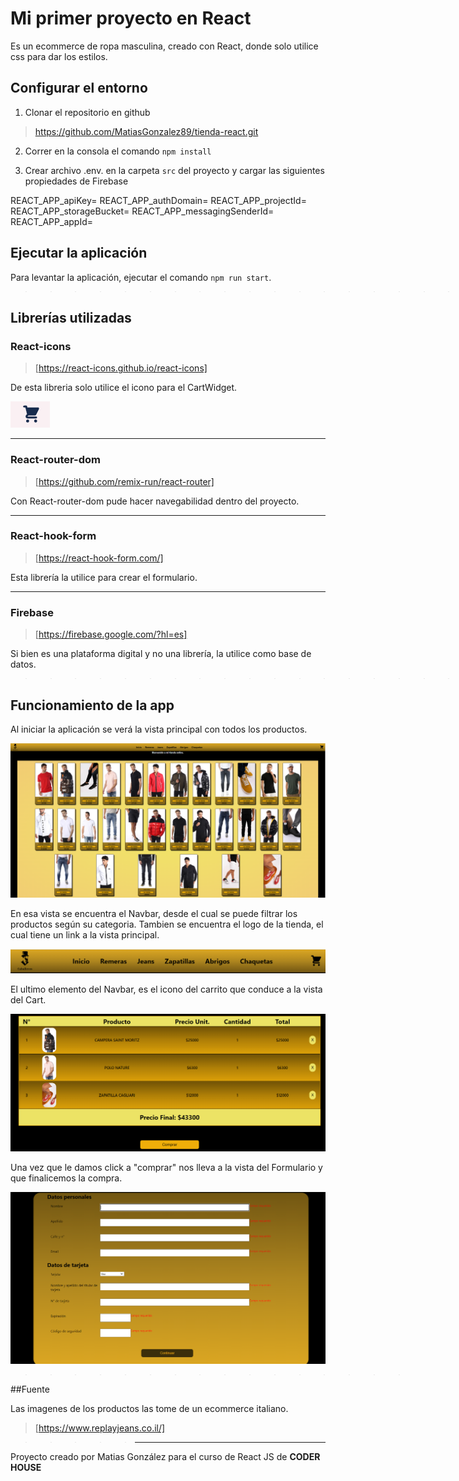 # Mi primer proyecto en React

Es un ecommerce de ropa masculina, creado con React, donde solo utilice css para dar los estilos. 

## Configurar el entorno

1. Clonar el repositorio en github
>https://github.com/MatiasGonzalez89/tienda-react.git

2. Correr en la consola el comando ```npm install```

3. Crear archivo .env. en la carpeta ```src``` del proyecto y cargar las siguientes propiedades de Firebase


REACT_APP_apiKey=
REACT_APP_authDomain=
REACT_APP_projectId=
REACT_APP_storageBucket=
REACT_APP_messagingSenderId=
REACT_APP_appId=

## Ejecutar la aplicación

Para levantar la aplicación, ejecutar el comando ```npm run start```.


>>>>>>>>>>>>>>>>>>>>__________


## Librerías utilizadas

### React-icons

> [https://react-icons.github.io/react-icons]

De esta libreria solo utilice el icono para el CartWidget.

![carrito](./public/carrito.png)

______

### React-router-dom

>[https://github.com/remix-run/react-router]

Con React-router-dom pude hacer navegabilidad dentro del proyecto.

_____

### React-hook-form

>[https://react-hook-form.com/]

Esta librería la utilice para crear el formulario.

____


### Firebase

> [https://firebase.google.com/?hl=es]

Si bien es una plataforma digital y no una librería, la utilice como base de datos.

>>>>>>>>>>>>>>>>>>>>______

## Funcionamiento de la app

Al iniciar la aplicación se verá la vista principal con todos los productos.


![Vista principal de la app](./public/home.png)

En esa vista se encuentra el Navbar, desde el cual se puede filtrar los productos según su categoria. Tambien se encuentra el logo de la tienda, el cual tiene un link a la vista principal.

![Navbar](./public/Navbar.png)

 El ultimo elemento del Navbar, es el icono del carrito que conduce a la vista del Cart.

![Vista del Cart](./public/cart.png)

Una vez que le damos click a "comprar" nos lleva a la vista del Formulario y que finalicemos la compra.

![Vista del Formulario](./public/formulario.png)


>>>>>>>>>>>>>>>>_______

##Fuente

Las imagenes de los productos las tome de un ecommerce italiano.

>[https://www.replayjeans.co.il/]

>>>>>______

Proyecto creado por Matias González para el curso de React JS de **CODER HOUSE**